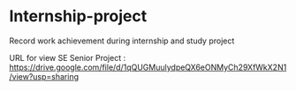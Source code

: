 # Internship-project
Record work achievement during internship and study project

URL for view SE Senior Project : https://drive.google.com/file/d/1qQUGMuulydpeQX6eONMyCh29XfWkX2N1/view?usp=sharing
